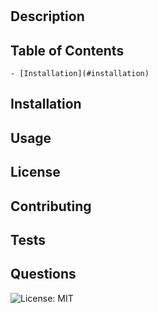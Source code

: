 # 
## Description
> 

## Table of Contents
    - [Installation](#installation)

## Installation


## Usage


## License


## Contributing


## Tests


## Questions

![License: MIT](https://img.shields.io/badge/License-MIT-yellow.svg)